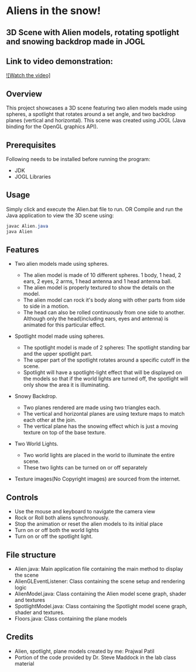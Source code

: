 # Aliens in the snow!
## 3D Scene with Alien models, rotating spotlight and snowing backdrop made in JOGL

## Link to video demonstration: 
[![Watch the video]](https://youtu.be/RbSobcbRHb8)

## Overview
This project showcases a 3D scene featuring two alien models made using spheres, a spotlight that rotates around a set angle, and two backdrop planes (vertical and horizontal). This scene was created using JOGL (Java binding for the OpenGL graphics API).

## Prerequisites
Following needs to be installed before running the program:
- JDK
- JOGL Libraries


## Usage
Simply click and execute the Alien.bat file to run.
OR
Compile and run the Java application to view the 3D scene using:
```java
javac Alien.java
java Alien
```

## Features
- Two alien models made using spheres.
    - The alien model is made of 10 different spheres. 1 body, 1 head, 2 ears, 2 eyes, 2 arms, 1 head antenna and 1 head antenna ball.
    - The alien model is properly textured to show the details on the model.
    - The alien model can rock it's body along with other parts from side to side in a motion.
    - The head can also be rolled continuously from one side to another. Although only the head(including ears, eyes and antenna) is animated for this particular effect.

- Spotlight model made using spheres.
    - The spotlight model is made of 2 spheres: The spotlight standing bar and the upper spotlight part.
    - The upper part of the spotlight rotates around a specific cutoff in the scene.
    - Spotlight will have a spotlight-light effect that will be displayed on the models so that if the world lights are turned off, the spotlight will only show the area it is illuminating.

- Snowy Backdrop.
    - Two planes rendered are made using two triangles each.
    - The vertical and horizontal planes are using texture maps to match each other at the join.
    - The vertical plane has the snowing effect which is just a moving texture on top of the base texture.

- Two World Lights.
    - Two world lights are placed in the world to illuminate the entire scene.
    - These two lights can be turned on or off separately 

- Texture images(No Copyright images) are sourced from the internet.

## Controls
- Use the mouse and keyboard to navigate the camera view
- Rock or Roll both aliens synchronously.
- Stop the animation or reset the alien models to its initial place
- Turn on or off both the world lights
- Turn on or off the spotlight light. 

## File structure
- Alien.java: Main application file containing the main method to display the scene
- AlienGLEventListener: Class containing the scene setup and rendering logic
- AlienModel.java: Class containing the Alien model scene graph, shader and textures
- SpotlightModel.java: Class containing the Spotlight model scene graph, shader and textures.
- Floors.java: Class containing the plane models 

## Credits
- Alien, spotlight, plane models created by me: Prajwal Patil
- Portion of the code provided by Dr. Steve Maddock in the lab class material
